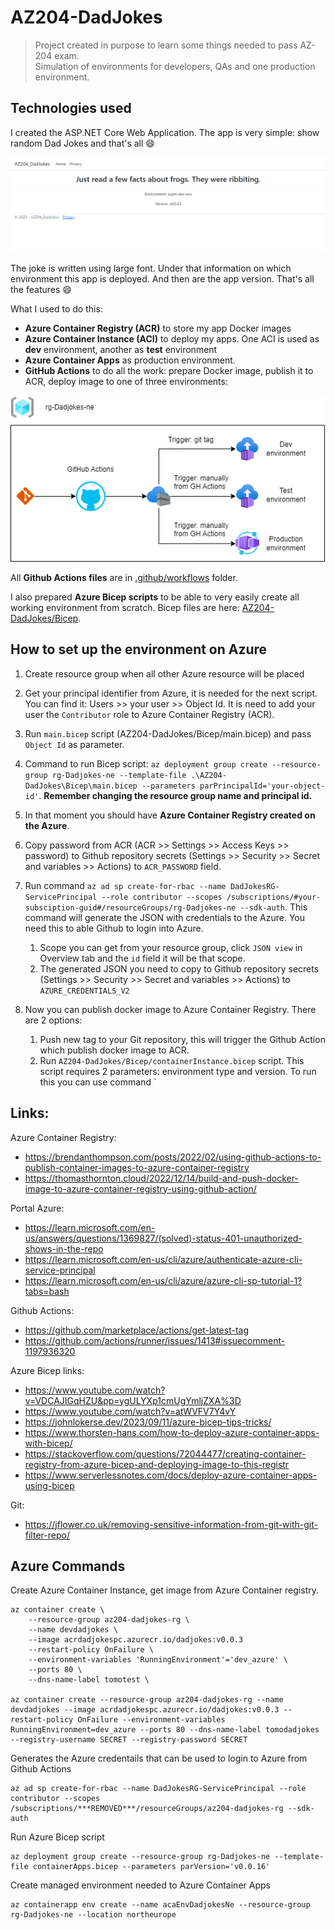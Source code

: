 # AZ204-DadJokes

> Project created in purpose to learn some things needed to pass AZ-204 exam.  
> Simulation of environments for developers, QAs and one production environment.

## Technologies used

I created the ASP.NET Core Web Application. The app is very simple: show random Dad Jokes and that's all :smile:

![Website screenshot](./Resources/site_screenshot.png)

The joke is written using large font. Under that information on which environment this app is deployed. And then are the app version.
That's all the features :smile:

What I used to do this:
- **Azure Container Registry (ACR)** to store my app Docker images
- **Azure Container Instance (ACI)** to deploy my apps. One ACI is used as **dev** environment, another as **test** environment
- **Azure Container Apps** as production environment.
- **GitHub Actions** to do all the work: prepare Docker image, publish it to ACR, deploy image to one of three environments:

![Azure resources diagram](./Resources/DadJokes_Azure_Diagram.png)

All **Github Actions files** are in [.github/workflows](https://github.com/tomaszprasolek/AZ204-DadJokes/tree/master/.github/workflows) folder.  

I also prepared **Azure Bicep scripts** to be able to very easily create all working environment from scratch.
Bicep files are here: [AZ204-DadJokes/Bicep](https://github.com/tomaszprasolek/AZ204-DadJokes/tree/master/AZ204-DadJokes/Bicep).

## How to set up the environment on Azure
1. Create resource group when all other Azure resource will be placed
2. Get your principal identifier from Azure, it is needed for the next script. You can find it: Users >> your user >> Object Id. It is need to add your user the `Contributor` role to Azure Container Registry (ACR).
3. Run `main.bicep` script (AZ204-DadJokes/Bicep/main.bicep) and pass `Object Id` as parameter.
4. Command to run Bicep script: `az deployment group create --resource-group rg-Dadjokes-ne --template-file .\AZ204-DadJokes\Bicep\main.bicep --parameters parPrincipalId='your-object-id'`. **Remember changing the resource group name and principal id.**
5. In that moment you should have **Azure Container Registry created on the Azure**.
6. Copy password from ACR (ACR >> Settings >> Access Keys >> password) to Github repository secrets (Settings >> Security >> Secret and variables >> Actions) to `ACR_PASSWORD` field.
7. Run command `az ad sp create-for-rbac --name DadJokesRG-ServicePrincipal --role contributor --scopes /subscriptions/#your-subsciption-guid#/resourceGroups/rg-Dadjokes-ne --sdk-auth`. This command will generate the JSON with credentials to the Azure. You need this to able Github to login into Azure.  
   
    1. Scope you can get from your resource group, click `JSON view` in Overview tab and the `id` field it will be that scope.
    2. The generated JSON you need to copy to Github repository secrets (Settings >> Security >> Secret and variables >> Actions) to `AZURE_CREDENTIALS_V2`
     
8. Now you can publish docker image to Azure Container Registry. There are 2 options:  
    
    1. Push new tag to your Git repository, this will trigger the Github Action which publish docker image to ACR.
    2. Run `AZ204-DadJokes/Bicep/containerInstance.bicep` script. This script requires 2 parameters: environment type and version. To run this you can use command `

## Links:

Azure Container Registry:
- https://brendanthompson.com/posts/2022/02/using-github-actions-to-publish-container-images-to-azure-container-registry
- https://thomasthornton.cloud/2022/12/14/build-and-push-docker-image-to-azure-container-registry-using-github-action/

Portal Azure:
- https://learn.microsoft.com/en-us/answers/questions/1369827/(solved)-status-401-unauthorized-shows-in-the-repo
- https://learn.microsoft.com/en-us/cli/azure/authenticate-azure-cli-service-principal
- https://learn.microsoft.com/en-us/cli/azure/azure-cli-sp-tutorial-1?tabs=bash

Github Actions:
- https://github.com/marketplace/actions/get-latest-tag
- https://github.com/actions/runner/issues/1413#issuecomment-1197936320

Azure Bicep links:
- https://www.youtube.com/watch?v=VDCAJIGqHZU&pp=ygULYXp1cmUgYmljZXA%3D
- https://www.youtube.com/watch?v=atWVFV7Y4vY
- https://johnlokerse.dev/2023/09/11/azure-bicep-tips-tricks/
- https://www.thorsten-hans.com/how-to-deploy-azure-container-apps-with-bicep/
- https://stackoverflow.com/questions/72044477/creating-container-registry-from-azure-bicep-and-deploying-image-to-this-registr
- https://www.serverlessnotes.com/docs/deploy-azure-container-apps-using-bicep

Git:
- https://jflower.co.uk/removing-sensitive-information-from-git-with-git-filter-repo/

## Azure Commands

Create Azure Container Instance, get image from Azure Container registry.
```
az container create \
    --resource-group az204-dadjokes-rg \
    --name devdadjokes \
    --image acrdadjokespc.azurecr.io/dadjokes:v0.0.3
    --restart-policy OnFailure \
    --environment-variables 'RunningEnvironment'='dev_azure' \
    --ports 80 \
    --dns-name-label tomotest \

az container create --resource-group az204-dadjokes-rg --name devdadjokes --image acrdadjokespc.azurecr.io/dadjokes:v0.0.3 --restart-policy OnFailure --environment-variables RunningEnvironment=dev_azure --ports 80 --dns-name-label tomodadjokes --registry-username SECRET --registry-password SECRET
```

Generates the Azure credentails that can be used to login to Azure from Github Actions
```
az ad sp create-for-rbac --name DadJokesRG-ServicePrincipal --role contributor --scopes /subscriptions/***REMOVED***/resourceGroups/az204-dadjokes-rg --sdk-auth
```

Run Azure Bicep script
```
az deployment group create --resource-group rg-Dadjokes-ne --template-file containerApps.bicep --parameters parVersion='v0.0.16'
```

Create managed environment needed to Azure Container Apps
```
az containerapp env create --name acaEnvDadjokesNe --resource-group rg-Dadjokes-ne --location northeurope
```
